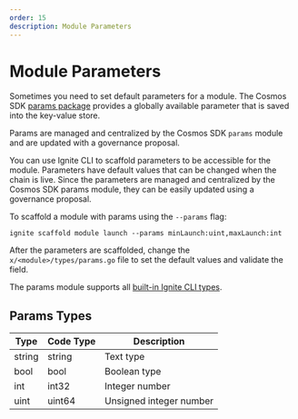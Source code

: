 ```yaml
---
order: 15
description: Module Parameters
---
```


# Module Parameters

Sometimes you need to set default parameters for a module. The Cosmos SDK [params package](https://docs.cosmos.network/master/modules/params) provides a globally available parameter that is saved into the key-value store. 

Params are managed and centralized by the Cosmos SDK `params` module and are updated with a governance proposal.

You can use Ignite CLI to scaffold parameters to be accessible for the module. Parameters have default values that can be changed when the chain is live. Since the parameters are managed and centralized by the Cosmos SDK params module, they can be easily updated using a governance proposal.

To scaffold a module with params using the `--params` flag:

```shell
ignite scaffold module launch --params minLaunch:uint,maxLaunch:int
```

After the parameters are scaffolded, change the `x/<module>/types/params.go` file to set the default values and validate the field. 

The params module supports all [built-in Ignite CLI types](types.md).

## Params Types

| Type   | Code Type | Description             |
| ------ | --------- | ----------------------- |
| string | string    | Text type               |
| bool   | bool      | Boolean type            |
| int    | int32     | Integer number          |
| uint   | uint64    | Unsigned integer number |